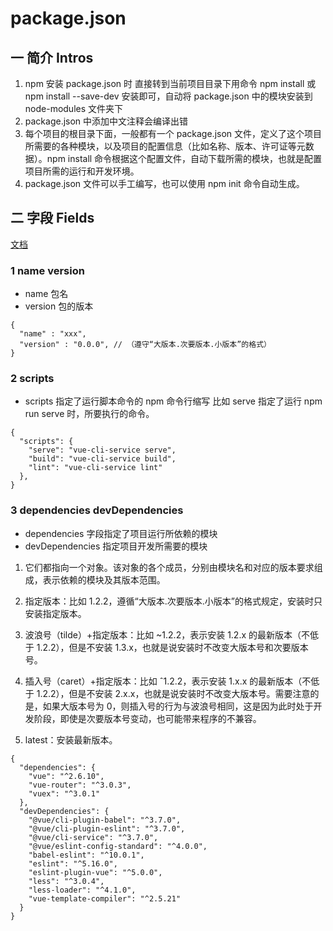 # package.json

## 一 简介 Intros

1.  npm 安装 package.json 时 直接转到当前项目目录下用命令 npm install 或 npm install --save-dev 安装即可，自动将 package.json 中的模块安装到 node-modules 文件夹下
2.  package.json 中添加中文注释会编译出错
3.  每个项目的根目录下面，一般都有一个 package.json 文件，定义了这个项目所需要的各种模块，以及项目的配置信息（比如名称、版本、许可证等元数据）。npm install 命令根据这个配置文件，自动下载所需的模块，也就是配置项目所需的运行和开发环境。
4.  package.json 文件可以手工编写，也可以使用 npm init 命令自动生成。

## 二 字段 Fields

[文档](http://www.mujiang.info/translation/npmjs/files/package.json.html)

### 1 name version

- name 包名
- version 包的版本

```
{
  "name" : "xxx",
  "version" : "0.0.0", // （遵守“大版本.次要版本.小版本”的格式）
}
```

### 2 scripts

- scripts 指定了运行脚本命令的 npm 命令行缩写
  比如 serve 指定了运行 npm run serve 时，所要执行的命令。

```
{
  "scripts": {
    "serve": "vue-cli-service serve",
    "build": "vue-cli-service build",
    "lint": "vue-cli-service lint"
  },
}
```

### 3 dependencies devDependencies

- dependencies 字段指定了项目运行所依赖的模块
- devDependencies 指定项目开发所需要的模块

1.  它们都指向一个对象。该对象的各个成员，分别由模块名和对应的版本要求组成，表示依赖的模块及其版本范围。

2.  指定版本：比如 1.2.2，遵循“大版本.次要版本.小版本”的格式规定，安装时只安装指定版本。
3.  波浪号（tilde）+指定版本：比如 ~1.2.2，表示安装 1.2.x 的最新版本（不低于 1.2.2），但是不安装 1.3.x，也就是说安装时不改变大版本号和次要版本号。
4.  插入号（caret）+指定版本：比如 ˆ1.2.2，表示安装 1.x.x 的最新版本（不低于 1.2.2），但是不安装 2.x.x，也就是说安装时不改变大版本号。需要注意的是，如果大版本号为 0，则插入号的行为与波浪号相同，这是因为此时处于开发阶段，即使是次要版本号变动，也可能带来程序的不兼容。
5.  latest：安装最新版本。

```
{
  "dependencies": {
    "vue": "^2.6.10",
    "vue-router": "^3.0.3",
    "vuex": "^3.0.1"
  },
  "devDependencies": {
    "@vue/cli-plugin-babel": "^3.7.0",
    "@vue/cli-plugin-eslint": "^3.7.0",
    "@vue/cli-service": "^3.7.0",
    "@vue/eslint-config-standard": "^4.0.0",
    "babel-eslint": "^10.0.1",
    "eslint": "^5.16.0",
    "eslint-plugin-vue": "^5.0.0",
    "less": "^3.0.4",
    "less-loader": "^4.1.0",
    "vue-template-compiler": "^2.5.21"
  }
}
```
